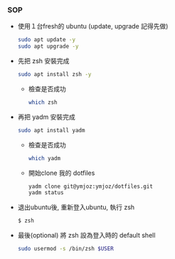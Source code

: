 ### SOP

- 使用１台fresh的 ubuntu (update, upgrade 記得先做)
  ```bash
  sudo apt update -y
  sudo apt upgrade -y
  ```
- 先把 zsh 安裝完成
  ```bash
  sudo apt install zsh -y
  ```
  - 檢查是否成功
    ```bash
    which zsh
    ```
  
- 再把 yadm 安裝完成
  ```bash
  sudo apt install yadm
  ```
  - 檢查是否成功
    ```bash
    which yadm
    ```
  - 開始clone 我的 dotfiles
    ```bash
    yadm clone git@ymjoz:ymjoz/dotfiles.git
    yadm status
    ```

- 退出ubuntu後, 重新登入ubuntu, 執行 zsh
  ```bash
  $ zsh
  ```
- 最後(optional) 將 zsh 設為登入時的 default shell
  ```bash
  sudo usermod -s /bin/zsh $USER
  ```

